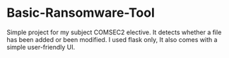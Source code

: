 # Basic-Ransomware-Tool
Simple project for my subject COMSEC2 elective. It detects whether a file has been added or been modified. I used flask only, It also comes with a simple user-friendly UI.
